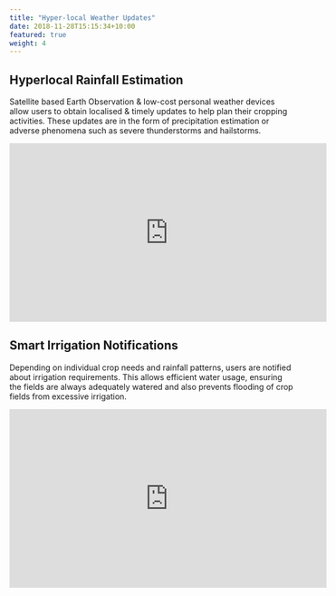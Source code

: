 ```yaml
---
title: "Hyper-local Weather Updates"
date: 2018-11-28T15:15:34+10:00
featured: true
weight: 4
---
```


## Hyperlocal Rainfall Estimation

Satellite based Earth Observation & low-cost personal weather devices allow users to obtain localised & timely updates to help plan their cropping activities. These updates are in the form of precipitation estimation or adverse phenomena such as severe thunderstorms and hailstorms.

<iframe width="560" height="315" src="https://www.youtube.com/embed/loQDTrM27h4" title="YouTube video player" frameborder="0" allow="accelerometer; autoplay; clipboard-write; encrypted-media; gyroscope; picture-in-picture" allowfullscreen></iframe>

## Smart Irrigation Notifications

Depending on individual crop needs and rainfall patterns, users are notified about irrigation requirements. This allows efficient water usage, ensuring the fields are always adequately watered and also prevents flooding of crop fields from excessive irrigation. 

<iframe width="560" height="315" src="https://www.youtube.com/embed/snpEZPDiWgo" title="YouTube video player" frameborder="0" allow="accelerometer; autoplay; clipboard-write; encrypted-media; gyroscope; picture-in-picture" allowfullscreen></iframe>
